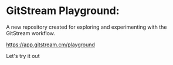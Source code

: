 # GitStream Playground:

A new repository created for exploring and experimenting with the GitStream workflow.

https://app.gitstream.cm/playground

Let's try it out














